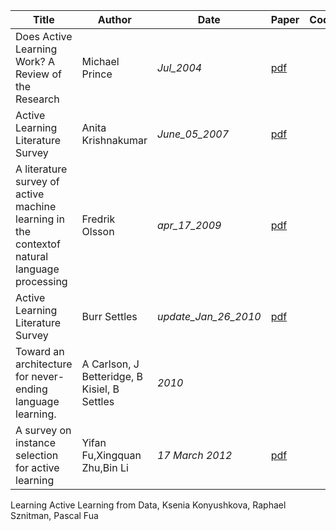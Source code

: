 |Title|Author|Date|Paper|Code|Labels|Status|
|---|---|---|---|---|---|---|
|Does Active Learning Work? A Review of the Research|Michael Prince|_Jul_2004_|[pdf](https://s3.amazonaws.com/academia.edu.documents/35815824/Prince-2004.pdf?AWSAccessKeyId=AKIAIWOWYYGZ2Y53UL3A&Expires=1544511677&Signature=XsrpKxvi5PobYKSEDLC636nXOgU%3D&response-content-disposition=inline%3B%20filename%3DDoes_Active_Learning_Work_A_Review_of_th.pdf)||Citation(4651)||
|Active Learning Literature Survey|Anita Krishnakumar|_June_05_2007_|[pdf](https://pdfs.semanticscholar.org/f530/da40b9ed0abb6e23b43a81a1af132d9a5daa.pdf)||Citation(7)||
|A literature survey of active machine learning in the contextof natural language processing|Fredrik Olsson|_apr_17_2009_|[pdf](http://soda.swedish-ict.se/3600/1/SICS-T--2009-06--SE.pdf)||Citation(175)||
|Active Learning Literature Survey|Burr Settles|_update_Jan_26_2010_|[pdf](https://s3.amazonaws.com/academia.edu.documents/30743174/settles_active_learning.pdf?AWSAccessKeyId=AKIAIWOWYYGZ2Y53UL3A&Expires=1544511671&Signature=3P7331TAclQ0LR%2FO8FBmA0diV9g%3D&response-content-disposition=inline%3B%20filename%3DActive_learning_literature_survey.pdf)||Citation(3603)||
|Toward an architecture for never-ending language learning.|A Carlson, J Betteridge, B Kisiel, B Settles|_2010_|||Citation(1266)||
|A survey on instance selection for active learning|Yifan Fu,Xingquan Zhu,Bin Li|_17 March 2012_|[pdf](http://www.cse.fau.edu/~xqzhu/papers/KAIS.Fu.2013.Active.pdf)||||




Learning Active Learning from Data, Ksenia Konyushkova, Raphael Sznitman, Pascal Fua

